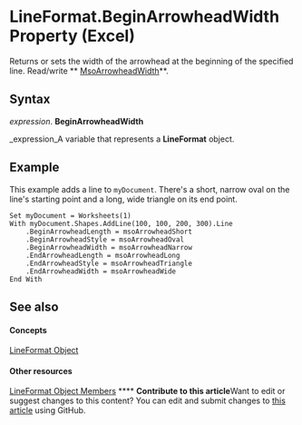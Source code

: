 
# LineFormat.BeginArrowheadWidth Property (Excel)

Returns or sets the width of the arrowhead at the beginning of the specified line. Read/write  ** [MsoArrowheadWidth](http://msdn.microsoft.com/library/7183f2e0-7431-170b-f4e7-3f8737017ed8%28Office.15%29.aspx)**.


## Syntax

 _expression_. **BeginArrowheadWidth**

 _expression_A variable that represents a  **LineFormat** object.


## Example

This example adds a line to  `myDocument`. There's a short, narrow oval on the line's starting point and a long, wide triangle on its end point.


```
Set myDocument = Worksheets(1) 
With myDocument.Shapes.AddLine(100, 100, 200, 300).Line 
    .BeginArrowheadLength = msoArrowheadShort 
    .BeginArrowheadStyle = msoArrowheadOval 
    .BeginArrowheadWidth = msoArrowheadNarrow 
    .EndArrowheadLength = msoArrowheadLong 
    .EndArrowheadStyle = msoArrowheadTriangle 
    .EndArrowheadWidth = msoArrowheadWide 
End With
```


## See also


#### Concepts


 [LineFormat Object](13eca34b-adf7-ddd3-8c73-cc8b508c624a.md)
#### Other resources


 [LineFormat Object Members](71bf3e3a-1ee5-b4a9-96bf-fbdb81e81e42.md)
****   **Contribute to this article**Want to edit or suggest changes to this content? You can edit and submit changes to  [this article](https://github.com/jhershey00/VBA_Excel_Test/OpenXMLCon/articles/82d9b8fe-4aa5-3292-f792-c14332c2103d.md) using GitHub.


